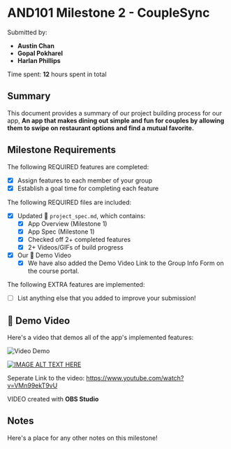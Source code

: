 <!-- (This is a comment) INSTRUCTIONS: Go through this page and fill out any **bolded** entries with their correct values.-->

# AND101 Milestone 2 - **CoupleSync**

Submitted by:
- **Austin Chan**
- **Gopal Pokharel**
- **Harlan Phillips**

Time spent: **12** hours spent in total

## Summary

This document provides a summary of our project building process for our app, **An app that makes dining out simple and fun for couples by allowing them to swipe on restaurant options and find a mutual favorite.**

## Milestone Requirements

<!-- Please be sure to change the [ ] to [x] for any features you completed.  If a feature is not checked [x], you might miss the points for that item! -->

The following REQUIRED features are completed:

- [x] Assign features to each member of your group
- [x] Establish a goal time for completing each feature

The following REQUIRED files are included:

- [x] Updated 📄 `project_spec.md`, which contains:
  - [X] App Overview (Milestone 1)
  - [X] App Spec (Milestone 1)
  - [x] Checked off 2+ completed features
  - [x] 2+ Videos/GIFs of build progress

- [x] Our 🎥 Demo Video
  - [x] We have also added the Demo Video Link to the Group Info Form on the course portal.

The following EXTRA features are implemented:

- [ ] List anything else that you added to improve your submission!

## 🎥 Demo Video

Here's a video that demos all of the app's implemented features:

<img src='http://i.imgur.com/link/to/your/gif/file.gif' title='Video Demo' width='' alt='Video Demo' />

[![IMAGE ALT TEXT HERE](https://img.youtube.com/vi/VMn99ekT9vU/0.jpg)](https://www.youtube.com/watch?v=VMn99ekT9vU)

Seperate Link to the video: https://www.youtube.com/watch?v=VMn99ekT9vU

VIDEO created with **OBS Studio**

## Notes

Here's a place for any other notes on this milestone!
